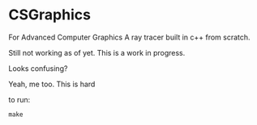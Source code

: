 # CSGraphics
For Advanced Computer Graphics
A ray tracer built in c++ from scratch.

Still not working as of yet. This is a work in progress.

Looks confusing? 

Yeah, me too. This is hard

to run:

	make



